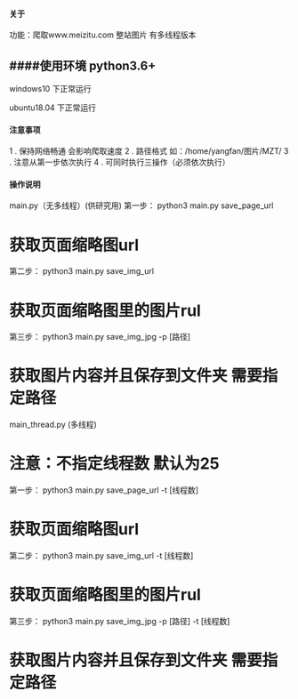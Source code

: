 #### 关于
功能：爬取www.meizitu.com 整站图片
有多线程版本

####使用环境
python3.6+
-----------------------------------------------------------

windows10 下正常运行

ubuntu18.04 下正常运行


#### 注意事项
1 . 保持网络畅通 会影响爬取速度
2 . 路径格式  如：/home/yangfan/图片/MZT/
3 . 注意从第一步依次执行
4 . 可同时执行三操作（必须依次执行）

#### 操作说明
main.py（无多线程）(供研究用)
第一步：
python3 main.py save_page_url
# 获取页面缩略图url

第二步：
python3 main.py save_img_url
# 获取页面缩略图里的图片rul

第三步：
python3 main.py save_img_jpg -p [路径]
# 获取图片内容并且保存到文件夹 需要指定路径


main_thread.py (多线程)
# 注意：不指定线程数 默认为25  
第一步：
python3 main.py save_page_url -t [线程数]
# 获取页面缩略图url

第二步：
python3 main.py save_img_url -t [线程数]
# 获取页面缩略图里的图片rul

第三步：
python3 main.py save_img_jpg -p [路径] -t [线程数]
# 获取图片内容并且保存到文件夹 需要指定路径
